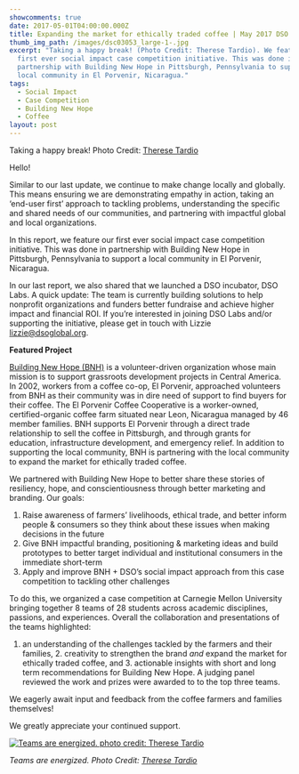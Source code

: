 ```yaml
---
showcomments: true
date: 2017-05-01T04:00:00.000Z
title: Expanding the market for ethically traded coffee | May 2017 DSO Update
thumb_img_path: /images/dsc03053_large-1-.jpg
excerpt: "Taking a happy break! (Photo Credit: Therese Tardio). We feature our
  first ever social impact case competition initiative. This was done in
  partnership with Building New Hope in Pittsburgh, Pennsylvania to support a
  local community in El Porvenir, Nicaragua."
tags:
  - Social Impact
  - Case Competition
  - Building New Hope
  - Coffee
layout: post
---
```

Taking a happy break! Photo Credit: [Therese Tardio](https://www.cmu.edu/dietrich/modlang/people/faculty/therese-tardio.html)

Hello!

Similar to our last update, we continue to make change locally and globally. This means ensuring we are demonstrating empathy in action, taking an ‘end-user first’ approach to tackling problems, understanding the specific and shared needs of our communities, and partnering with impactful global and local organizations.

In this report, we feature our first ever social impact case competition initiative. This was done in partnership with Building New Hope in Pittsburgh, Pennsylvania to support a local community in El Porvenir, Nicaragua.

In our last report, we also shared that we launched a DSO incubator, DSO Labs. A quick update: The team is currently building solutions to help nonprofit organizations and funders better fundraise and achieve higher impact and financial ROI. If you’re interested in joining DSO Labs and/or supporting the initiative, please get in touch with Lizzie lizzie@dsoglobal.org. 

**Featured Project**

[Building New Hope (BNH)](http://buildingnewhope.org/) is a volunteer-driven organization whose main mission is to support grassroots development projects in Central America. In 2002, workers from a coffee co-op, El Porvenir, approached volunteers from BNH as their community was in dire need of support to find buyers for their coffee. The El Porvenir Coffee Cooperative is a worker-owned, certified-organic coffee farm situated near Leon, Nicaragua managed by 46 member families. BNH supports El Porvenir through a direct trade relationship to sell the coffee in Pittsburgh, and through grants for education, infrastructure development, and emergency relief. In addition to supporting the local community, BNH is partnering with the local community to expand the market for ethically traded coffee.

We partnered with Building New Hope to better share these stories of resiliency, hope, and conscientiousness through better marketing and branding. Our goals:

1. Raise awareness of farmers’ livelihoods, ethical trade, and better inform people & consumers so they think about these issues when making decisions in the future
2. Give BNH impactful branding, positioning & marketing ideas and build prototypes to better target individual and institutional consumers in the immediate short-term
3. Apply and improve BNH + DSO’s social impact approach from this case competition to tackling other challenges

To do this, we organized a case competition at Carnegie Mellon University bringing together 8 teams of 28 students across academic disciplines, passions, and experiences. Overall the collaboration and presentations of the teams highlighted:  

1. an understanding of the challenges tackled by the farmers and their families, 2. creativity to strengthen the brand *and* expand the market for ethically traded coffee, and 3. actionable insights with short and long term recommendations for Building New Hope. A judging panel reviewed the work and prizes were awarded to to the top three teams.

We eagerly await input and feedback from the coffee farmers and families themselves!

We greatly appreciate your continued support.

[![Teams are energized. photo credit: Therese Tardio](https://www.globalgiving.org/pfil/17280/17637038_10156164863412575_2933054297275281652_o_Large.jpg)](https://www.globalgiving.org/pfil/17280/17637038_10156164863412575_2933054297275281652_o_Large.jpg)

*Teams are energized. Photo Credit: [Therese Tardio](https://www.cmu.edu/dietrich/modlang/people/faculty/therese-tardio.html)*